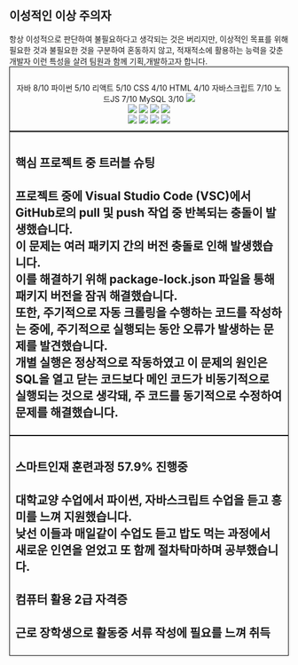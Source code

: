 <h2>이성적인 이상 주의자</h2>
 항상 이성적으로 판단하여 불필요하다고 생각되는 것은 버리지만, 이상적인 목표를 위해 필요한 것과 불필요한 것을 구분하여 혼동하지 않고, 적재적소에 활용하는 능력을 갖춘 개발자 이런 특성을 살려 팀원과 함께 기획,개발하고자 합니다.
<div align=center style="border: 1px solid #000; padding: 10px;"> 
<br>
자바	8/10
파이썬	5/10
리액트	5/10
CSS	4/10
HTML	4/10
자바스크립트	7/10
노드JS	7/10
MySQL	3/10
  <img src="https://github.com/leegyunho/-/assets/157352593/340ca16e-1118-448b-a77d-19b2f4a4fe73"> 
<br>
  
<img src="https://img.shields.io/badge/html5-E34F26?style=for-the-badge&logo=html5&logoColor=white"> 
<img src="https://img.shields.io/badge/css-1572B6?style=for-the-badge&logo=css3&logoColor=white"> 
<img src="https://img.shields.io/badge/javascript-F7DF1E?style=for-the-badge&logo=javascript&logoColor=black"> 
<img src="https://img.shields.io/badge/mysql-4479A1?style=for-the-badge&logo=mysql&logoColor=white"> 

<br>

<img src="https://img.shields.io/badge/react-61DAFB?style=for-the-badge&logo=react&logoColor=black"> 
<img src="https://img.shields.io/badge/node.js-339933?style=for-the-badge&logo=Node.js&logoColor=white">
<img src="https://img.shields.io/badge/express-000000?style=for-the-badge&logo=express&logoColor=white"> 
<img src="https://img.shields.io/badge/github-181717?style=for-the-badge&logo=github&logoColor=white">
</div>
<div align="left" style="border: 1px solid #000; padding: 10px;">
  <h2> 핵심 프로젝트 중 트러블 슈팅 <h2/>
  프로젝트 중에 Visual Studio Code (VSC)에서 GitHub로의 pull 및 push 작업 중 반복되는 충돌이 발생했습니다.
  <br>
  이 문제는 여러 패키지 간의 버전 충돌로 인해 발생했습니다. 
  <br>
  이를 해결하기 위해 package-lock.json 파일을 통해 패키지 버전을 잠궈 해결했습니다.
  <br>
  또한, 주기적으로 자동 크롤링을 수행하는 코드를 작성하는 중에, 주기적으로 실행되는 동안 오류가 발생하는 문제를 발견했습니다.
  <br>
  개별 실행은 정상적으로 작동하였고
  이 문제의 원인은 SQL을 열고 닫는 코드보다 메인 코드가 비동기적으로 실행되는 것으로 생각돼, 주 코드를 동기적으로 수정하여 문제를 해결했습니다.
</div>
<div align="left" style="border: 1px solid #000; padding: 10px;">
<h2> 스마트인재 훈련과정 57.9% 진행중 <h2/>
대학교양 수업에서 파이썬, 자바스크립트 수업을 듣고 흥미를 느껴
지원했습니다. 
<br>
낮선 이들과 매일같이 수업도 듣고 밥도 먹는 과정에서 새로운 인연을 얻었고
또 함께 절차탁마하며 공부했습니다.
<br>
<h2> 컴퓨터 활용 2급 자격증 <h2/>
근로 장학생으로 활동중 서류 작성에 필요를 느껴 취득
</div>
